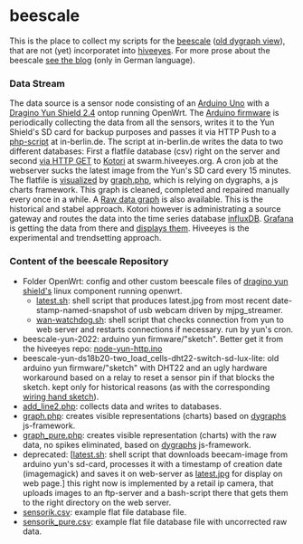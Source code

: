 # beescale

This is the place to collect my scripts for the <a href="https://swarm.hiveeyes.org/grafana/d/5NpVD1qiz/mois-2-1-hives-overview-and-bee-weather?orgId=2&from=now-24h&to=now&var-sensors=All&var-COMMON_CDC_NAME=Berlin-Tempelhof&var-COMMON_MOSMIX_NAME=BERLIN-TEMPELHOF&var-STATION=Berlin-Tempelhof&refresh=1m">beescale</a> (<a href="http://www.euse.de/honig/beescale/graph.php">old dygraph view</a>), that are not (yet) incorporatet into <a href="https://github.com/hiveeyes/arduino">hiveeyes</a>. For more prose about the beescale <a href="http://www.euse.de/wp/blog/series/bienenwaage2/">see the blog</a> (only in German language).

### Data Stream
The data source is a sensor node consisting of an [Arduino Uno](https://www.arduino.cc/en/Main/ArduinoBoardUno/) with a [Dragino Yun Shield 2.4](http://www.dragino.com/products/yunshield/item/105-yun-shield-v2-4.html) ontop running OpenWrt. The [Arduino firmware](https://github.com/hiveeyes/arduino/tree/master/node-yun-http) is periodically collecting the data from all the sensors, writes it  to the Yun Shield's SD card for backup purposes and passes it via HTTP Push to a [php-script](https://github.com/bee-mois/beescale/blob/master/add_line2.php) at in-berlin.de. The script at in-berlin.de writes the data to two different databases: First a flatfile database (csv) right on the server and second [via HTTP GET](https://community.hiveeyes.org/t/daten-per-http-und-php-ans-backend-auf-swarm-hiveeyes-org-ubertragen/162) to [Kotori](https://hiveeyes.org/docs/kotori/) at swarm.hiveeyes.org. A cron job at the webserver sucks the latest image from the Yun's SD card every 15 minutes. The flatfile is [visualized](http://www.euse.de/honig/beescale/graph.php) by [graph.php](https://github.com/bee-mois/beescale/blob/master/graph.php), which is relying on dygraphs, a  js charts framework. This graph is cleaned, completed and repaired manually every once in a while. A [Raw data graph](http://www.euse.de/honig/beescale/graph_pure.php) is also available. This is the historical and stabel approach. Kotori however is administrating a source gateway and routes the data into the time series database [influxDB](https://influxdata.com/). [Grafana](http://grafana.org/) is getting the data from there and [displays them](https://swarm.hiveeyes.org/grafana/dashboard/db/mois?refresh=2m). Hiveeyes is the experimental and trendsetting approach. 

### Content of the beescale Repository
<ul>
<li>Folder OpenWrt: config and other custom beescale files of <a href="http://www.dragino.com/products/yunshield/item/105-yun-shield-v2-4.html">dragino yun shield's</a> linux component running openwrt.
    <ul>
    <li><a href="https://github.com/bee-mois/beescale/blob/master/OpenWrt/latest.sh">latest.sh</a>: shell script that produces latest.jpg from most recent date-stamp-named-snapshot of usb webcam driven by mjpg_streamer. 
    <li><a href="https://github.com/bee-mois/beescale/blob/master/OpenWrt/wan-watchdog.sh">wan-watchdog.sh</a>: shell script that checks connection from yun to web server and restarts connections if necessary. run by yun's cron.
    </ul>
<li>beescale-yun-2022: arduino yun firmware/"sketch". Better get it from the hiveeyes repo: <a href="https://github.com/hiveeyes/arduino/tree/master/node-yun-http">node-yun-http.ino</a>   
<li>beescale-yun-ds18b20-two_load_cells-dht22-switch-sd-lux-lite: old arduino yun firmware/"sketch" with DHT22 and an ugly hardware workaround based on a relay to reset a sensor pin if that blocks the sketch. kept only for historical reasons (as with the corresponding <a href="https://community.hiveeyes.org/uploads/default/original/2X/8/81da7e7071ffde2d9376e43f5deede5134a74c82.jpeg">wiring hand sketch</a>).
<li><a href="https://github.com/bee-mois/beescale/blob/master/add_line2.php">add_line2.php</a>: collects data and writes to databases.
<li><a href="https://github.com/bee-mois/beescale/blob/master/graph.php">graph.php</a>: creates visible representations (charts) based on <a href="http://dygraphs.com/">dygraphs</a> js-framework.
<li><a href="https://github.com/bee-mois/beescale/blob/master/graph_pure.php">graph_pure.php</a>: creates visible representation (charts) with the raw data, no spikes eliminated, based on <a href="http://dygraphs.com/">dygraphs</a> js-framework.
<li>deprecated: [<a href="https://github.com/bee-mois/beescale/blob/master/latest.sh">latest.sh</a>: shell script that downloads beecam-image from arduino yun's sd-card, processes it with a timestamp of creation date (imagemagick) and saves it on web-server as <a href="http://www.euse.de/honig/beescale/latest.jpg">latest.jpg</a> for display on web page.] this right now is implemented by a retail ip camera, that uploads images to an ftp-server and a bash-script there that gets them to the right directory on the web server.
<li><a href="https://github.com/bee-mois/beescale/blob/master/sensorik.csv">sensorik.csv</a>: example flat file database file.
<li><a href="https://github.com/bee-mois/beescale/blob/master/sensorik_pure.csv">sensorik_pure.csv</a>: example flat file database file with uncorrected raw data.
</ul>
